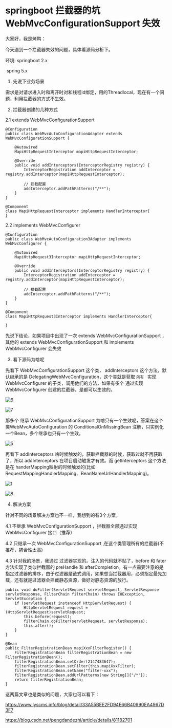 # springboot 拦截器的坑 WebMvcConfigurationSupport 失效

大家好，我是烤鸭：

今天遇到一个拦截器失效的问题，具体看源码分析下。

环境: springboot 2.x 

​		  spring 5.x 	

1.  先说下业务场景

   需求是对请求进入时和离开时对和线程id绑定，用的Threadlocal，现在有一个问题，利用拦截器的方式不生效。

   

2.  拦截器创建的几种方式

   2.1  extends WebMvcConfigurationSupport

   ```
   @Configuration
   public class WebMvcAutoConfigurationAdapter extends WebMvcConfigurationSupport {
   
       @Autowired
       MapiHttpRequestInterceptor mapiHttpRequestInterceptor;
   
       @Override
       public void addInterceptors(InterceptorRegistry registry) {
           InterceptorRegistration addInterceptor = registry.addInterceptor(mapiHttpRequestInterceptor);
   
           // 拦截配置
           addInterceptor.addPathPatterns("/**");
       }
   }
   
   @Component
   class MapiHttpRequestInterceptor implements HandlerInterceptor{
   }
   ```

   2.2  implements WebMvcConfigurer

   ```
   @Configuration
   public class WebMvcAutoConfiguration3Adapter implements WebMvcConfigurer {
   
       @Autowired
       MapiHttpRequest3Interceptor mapiHttpRequestInterceptor;
   
       @Override
       public void addInterceptors(InterceptorRegistry registry) {
           InterceptorRegistration addInterceptor = registry.addInterceptor(mapiHttpRequestInterceptor);
   
           // 拦截配置
           addInterceptor.addPathPatterns("/**");
       }
   }
   
   @Component
   class MapiHttpRequest3Interceptor implements HandlerInterceptor{
       
   }
   ```

   先说下结论，如果项目中出现了一次 extends WebMvcConfigurationSupport ，其他的 extends WebMvcConfigurationSupport 和  implements WebMvcConfigurer 会失效

3.  看下源码为啥呢

   先看下 WebMvcConfigurationSupport 这个类， addInterceptors 这个方法，默认继承的是 DelegatingWebMvcConfiguration，这个类就是获取 `所有 ` 实现 WebMvcConfigurer 的子类，调用他们的方法，如果有多个 通过实现 WebMvcConfigurer 创建的拦截器，是都可以生效的。

   ![6](E:\my\blog\springboot\拦截器\6.png)

   ![7](E:\my\blog\springboot\拦截器\7.png)

   那多个 继承 WebMvcConfigurationSupport  为啥只有一个生效呢，答案在这个类WebMvcAutoConfiguration 的 ConditionalOnMissingBean 注解，只实例化一个Bean，多个继承也只有一个生效。

   ![5](E:\my\blog\springboot\拦截器\5.png)

   再看下 addInterceptors  啥时候触发的，获取拦截器的时候，获取过就不再获取了，所以 addInterceptors  在项目启动触发才有效。而 getInterceptors 这个方法是在 handerMapping映射的时候触发的(比如 RequestMappingHandlerMapping、BeanNameUrlHandlerMapping)。

   ![1](E:\my\blog\springboot\拦截器\1.png)

   ![8](E:\my\blog\springboot\拦截器\8.png)

4.  解决方案

   针对不同的场景解决方案也不一样，我想到的有3个方案。

   4.1  不继承 WebMvcConfigurationSupport  ，拦截器全部通过实现 WebMvcConfigurer 接口（推荐）

   4.2  只继承一次 WebMvcConfigurationSupport ,在这个类管理所有的拦截器(不推荐，耦合性太高)

   4.3  针对我的场景，我通过 过滤器实现的。注入的代码就不贴了，before 和 fater 方法实现了类似拦截器的 preHandle 和 afterCompletion。有一点需要注意的是指定过滤器的排序，由于过滤器是链式调用，如果想当拦截器用，必须指定最先加载，还有就是过滤器会拦截静态资源，做好对静态资源的放行。

   ```
   public void doFilter(ServletRequest servletRequest, ServletResponse servletResponse, FilterChain filterChain) throws IOException, ServletException {
       if (servletRequest instanceof HttpServletRequest) {
           HttpServletRequest request = (HttpServletRequest)servletRequest;
           this.before(request);
           filterChain.doFilter(servletRequest, servletResponse);
           this.after();
       }
   }
   ```

   ```
   @Bean
   public FilterRegistrationBean mapiXxxFilterRegister() {
       FilterRegistrationBean filterRegistrationBean = new FilterRegistrationBean();
       filterRegistrationBean.setOrder(2147483647);
       filterRegistrationBean.setFilter(this.mapiXxxFilter);
       filterRegistrationBean.setName("filter-xxx");
       filterRegistrationBean.addUrlPatterns(new String[]{"/*"});
       return filterRegistrationBean;
   }
   ```

这两篇文章也是类似的问题，大家也可以看下：

https://www.lyscms.info/blog/detail/33A55BEE2FD94E66B40990EA4967D3F7

https://blog.csdn.net/pengdandezhi/article/details/81182701

